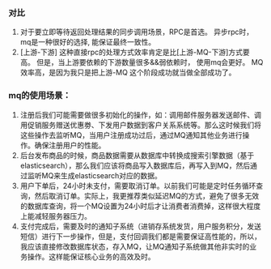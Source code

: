 ### 对比
1. 对于要立即等待返回处理结果的同步调用场景，RPC是首选。
       异步rpc时，mq是一种很好的选择, 能保证最终一致性。
2. [上游-下游] 这种直接rpc的处理方式效率肯定是比[上游-MQ-下游]方式要高。
但是，当上游要依赖的下游数量很多&&弱依赖时， 使用mq会更好。
MQ效率高，是因为我只是把上游-MQ 这个阶段成功就当做全部成功了。

### mq的使用场景：
1. 注册后我们可能需要做很多初始化的操作，如：调用邮件服务器发送邮件、调用促销服务赠送优惠劵、下发用户数据到客户关系系统等。那么这时候我们将这些操作去监听MQ，当用户注册成功过后，通过MQ通知其他业务进行操作。确保注册用户的性能。 
2. 后台发布商品的时候，商品数据需要从数据库中转换成搜索引擎数据（基于elasticsearch），那么我们应该将商品写入数据库后，再写入到MQ，然后通过监听MQ来生成elasticsearch对应的数据。 
3. 用户下单后，24小时未支付，需要取消订单。以前我们可能是定时任务循环查询，然后取消订单。实际上，我更推荐类似延迟MQ的方式，避免了很多无效的数据库查询，将一个MQ设置为24小时后才让消费者消费掉，这样很大程度上能减轻服务器压力。 
4. 支付完成后，需要及时的通知子系统（进销存系统发货，用户服务积分，发送短信）进行下一步操作，但是，支付回调我们都是需要保证高性能的，所以，我应该直接修改数据库状态，存入MQ，让MQ通知子系统做其他非实时的业务操作。这样能保证核心业务的高效及时。
